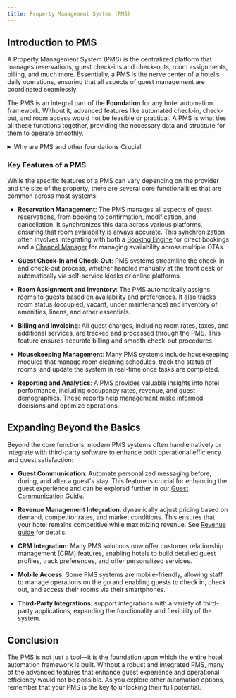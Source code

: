 ```yaml
---
title: Property Management System (PMS)
---
```



## Introduction to PMS

A Property Management System (PMS) is the centralized platform that manages reservations, guest check-ins and check-outs, room assignments, billing, and much more. Essentially, a PMS is the nerve center of a hotel’s daily operations, ensuring that all aspects of guest management are coordinated seamlessly.

The PMS is an integral part of the **Foundation** for any hotel automation framework. Without it, advanced features like automated check-in, check-out, and room access would not be feasible or practical. A PMS is what ties all these functions together, providing the necessary data and structure for them to operate smoothly.

<details>
  <summary>Why are PMS and other foundations Crucial</summary>

  Imagine trying to implement self-check-in without a PMS. How would the system know which guest is arriving, for which dates, and which room they are assigned to? The same question arises with automated room access: without a PMS, how would you know which room key to generate or deactivate? The PMS holds all the critical information needed to automate these processes, making it an indispensable component of any hotel’s technology stack.

  It's possible, for instance, to operate using just two channels (like Airbnb and Booking.com) without your own website, synchronizing availability through the iCal functionality. This setup effectively bypasses the need for core foundation components like a channel manager, PMS, and booking engine. While this might seem simpler initially, it complicates further automation efforts.

  For example, if you want to implement auto check-in, check-out, and room access systems, these systems would need to connect directly to both channels to gather booking information. Furthermore, if you receive direct bookings, you'd need to manually enter them into one or more of these systems to ensure everything stays synchronized. This manual process not only increases the likelihood of errors but also diminishes the efficiency and reliability that automation is supposed to provide. A robust PMS eliminates these complications by centralizing all booking information, making it accessible to all other automated systems.
  
</details>

### Key Features of a PMS

While the specific features of a PMS can vary depending on the provider and the size of the property, there are several core functionalities that are common across most systems:

- **Reservation Management**: The PMS manages all aspects of guest reservations, from booking to confirmation, modification, and cancellation. It synchronizes this data across various platforms, ensuring that room availability is always accurate. This synchronization often involves integrating with both a [Booking Engine](booking-engine.md) for direct bookings and a [Channel Manager](channel-management.md) for managing availability across multiple OTAs.

- **Guest Check-In and Check-Out**: PMS systems streamline the check-in and check-out process, whether handled manually at the front desk or automatically via self-service kiosks or online platforms.

- **Room Assignment and Inventory**: The PMS automatically assigns rooms to guests based on availability and preferences. It also tracks room status (occupied, vacant, under maintenance) and inventory of amenities, linens, and other essentials.

- **Billing and Invoicing**: All guest charges, including room rates, taxes, and additional services, are tracked and processed through the PMS. This feature ensures accurate billing and smooth check-out procedures.

- **Housekeeping Management**: Many PMS systems include housekeeping modules that manage room cleaning schedules, track the status of rooms, and update the system in real-time once tasks are completed.

- **Reporting and Analytics**: A PMS provides valuable insights into hotel performance, including occupancy rates, revenue, and guest demographics. These reports help management make informed decisions and optimize operations.

## Expanding Beyond the Basics

Beyond the core functions, modern PMS systems often handle natively or integrate with third-party software to enhance both operational efficiency and guest satisfaction:

- **Guest Communication**: Automate personalized messaging before, during, and after a guest's stay. This feature is crucial for enhancing the guest experience and can be explored further in our [Guest Communication Guide](../guest-facing/guest-communication.md).

- **Revenue Management Integration**: dynamically adjust pricing based on demand, competitor rates, and market conditions. This ensures that your hotel remains competitive while maximizing revenue. See [Revenue guide](../operational/revenue-pricing.md) for details.

- **CRM Integration**: Many PMS solutions now offer customer relationship management (CRM) features, enabling hotels to build detailed guest profiles, track preferences, and offer personalized services.

- **Mobile Access**: Some PMS systems are mobile-friendly, allowing staff to manage operations on the go and enabling guests to check in, check out, and access their rooms via their smartphones.

- **Third-Party Integrations**: support integrations with a variety of third-party applications, expanding the functionality and flexibility of the system.

## Conclusion

The PMS is not just a tool—it is the foundation upon which the entire hotel automation framework is built. Without a robust and integrated PMS, many of the advanced features that enhance guest experience and operational efficiency would not be possible. As you explore other automation options, remember that your PMS is the key to unlocking their full potential.
